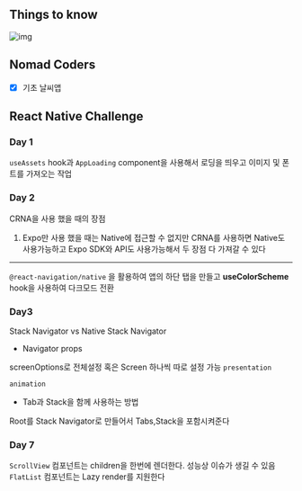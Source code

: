 ## Things to know

![img](https://www.researchgate.net/profile/Andreas-Biorn-Hansen/publication/323381516/figure/fig5/AS:654720431579138@1533108923685/React-Native-Interpreted-approach-architecture.png)

## Nomad Coders

- [x] 기초 날씨앱

## React Native Challenge

### Day 1

`useAssets` hook과 `AppLoading` component을 사용해서 로딩을 띄우고 이미지 및 폰트를 가져오는 작업

### Day 2

CRNA을 사용 했을 때의 장점

1. Expo만 사용 했을 때는 Native에 접근할 수 없지만 CRNA를 사용하면 Native도 사용가능하고 Expo SDK와 API도 사용가능해서 두 장점 다 가져갈 수 있다

---

`@react-navigation/native` 을 활용하여 앱의 하단 탭을 만들고 **useColorScheme** hook을 사용하여 다크모드 전환

### Day3

Stack Navigator vs Native Stack Navigator

- Navigator props

screenOptions로 전체설정 혹은 Screen 하나씩 따로 설정 가능
`presentation`

`animation`

- Tab과 Stack을 함께 사용하는 방법

Root를 Stack Navigator로 만들어서 Tabs,Stack을 포함시켜준다

### Day 7

`ScrollView` 컴포넌트는 children을 한번에 렌더한다. 성능상 이슈가 생길 수 있음
`FlatList` 컴포넌트는 Lazy render를 지원한다
